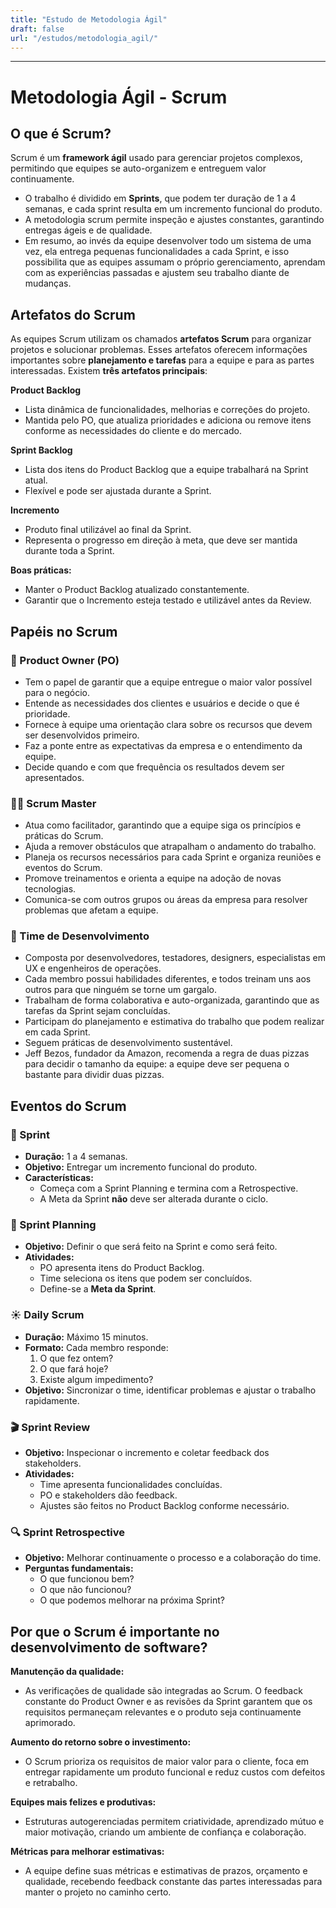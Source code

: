 ```yaml
---
title: "Estudo de Metodologia Ágil"
draft: false
url: "/estudos/metodologia_agil/"
---
```


---

# Metodologia Ágil - Scrum

## O que é Scrum?

Scrum é um **framework ágil** usado para gerenciar projetos complexos, permitindo que equipes se auto-organizem e entreguem valor continuamente.

- O trabalho é dividido em **Sprints**, que podem ter duração de 1 a 4 semanas, e cada sprint resulta em um incremento funcional do produto.
- A metodologia scrum permite inspeção e ajustes constantes, garantindo entregas ágeis e de qualidade.
- Em resumo, ao invés da equipe desenvolver todo um sistema de uma vez, ela entrega pequenas funcionalidades a cada Sprint, e isso possibilita que as equipes assumam o próprio gerenciamento, aprendam com as experiências passadas e ajustem seu trabalho diante de mudanças.

## Artefatos do Scrum

As equipes Scrum utilizam os chamados **artefatos Scrum** para organizar projetos e solucionar problemas. Esses artefatos oferecem informações importantes sobre **planejamento e tarefas** para a equipe e para as partes interessadas. Existem **três artefatos principais**:

**Product Backlog**

- Lista dinâmica de funcionalidades, melhorias e correções do projeto.
- Mantida pelo PO, que atualiza prioridades e adiciona ou remove itens conforme as necessidades do cliente e do mercado.

**Sprint Backlog**

- Lista dos itens do Product Backlog que a equipe trabalhará na Sprint atual.
- Flexível e pode ser ajustada durante a Sprint.

**Incremento**

- Produto final utilizável ao final da Sprint.
- Representa o progresso em direção à meta, que deve ser mantida durante toda a Sprint.

**Boas práticas:**

- Manter o Product Backlog atualizado constantemente.
- Garantir que o Incremento esteja testado e utilizável antes da Review.

## Papéis no Scrum

### 👤 Product Owner (PO)

- Tem o papel de garantir que a equipe entregue o maior valor possível para o negócio.
- Entende as necessidades dos clientes e usuários e decide o que é prioridade.
- Fornece à equipe uma orientação clara sobre os recursos que devem ser desenvolvidos primeiro.
- Faz a ponte entre as expectativas da empresa e o entendimento da equipe.
- Decide quando e com que frequência os resultados devem ser apresentados.

### 🧑‍🏫 Scrum Master

- Atua como facilitador, garantindo que a equipe siga os princípios e práticas do Scrum.
- Ajuda a remover obstáculos que atrapalham o andamento do trabalho.
- Planeja os recursos necessários para cada Sprint e organiza reuniões e eventos do Scrum.
- Promove treinamentos e orienta a equipe na adoção de novas tecnologias.
- Comunica-se com outros grupos ou áreas da empresa para resolver problemas que afetam a equipe.

### 👥 Time de Desenvolvimento

- Composta por desenvolvedores, testadores, designers, especialistas em UX e engenheiros de operações.
- Cada membro possui habilidades diferentes, e todos treinam uns aos outros para que ninguém se torne um gargalo.
- Trabalham de forma colaborativa e auto-organizada, garantindo que as tarefas da Sprint sejam concluídas.
- Participam do planejamento e estimativa do trabalho que podem realizar em cada Sprint.
- Seguem práticas de desenvolvimento sustentável.
- Jeff Bezos, fundador da Amazon, recomenda a regra de duas pizzas para decidir o tamanho da equipe: a equipe deve ser pequena o bastante para dividir duas pizzas.

## Eventos do Scrum

### 🏁 Sprint

- **Duração:** 1 a 4 semanas.
- **Objetivo:** Entregar um incremento funcional do produto.
- **Características:**
    - Começa com a Sprint Planning e termina com a Retrospective.
    - A Meta da Sprint **não** deve ser alterada durante o ciclo.

### 📅 Sprint Planning

- **Objetivo:** Definir o que será feito na Sprint e como será feito.
- **Atividades:**
    - PO apresenta itens do Product Backlog.
    - Time seleciona os itens que podem ser concluídos.
    - Define-se a **Meta da Sprint**.

### ☀️ Daily Scrum

- **Duração:** Máximo 15 minutos.
- **Formato:** Cada membro responde:
    1. O que fez ontem?
    2. O que fará hoje?
    3. Existe algum impedimento?
- **Objetivo:** Sincronizar o time, identificar problemas e ajustar o trabalho rapidamente.

### 🎬 Sprint Review

- **Objetivo:** Inspecionar o incremento e coletar feedback dos stakeholders.
- **Atividades:**
    - Time apresenta funcionalidades concluídas.
    - PO e stakeholders dão feedback.
    - Ajustes são feitos no Product Backlog conforme necessário.

### 🔍 Sprint Retrospective

- **Objetivo:** Melhorar continuamente o processo e a colaboração do time.
- **Perguntas fundamentais:**
    - O que funcionou bem?
    - O que não funcionou?
    - O que podemos melhorar na próxima Sprint?

## Por que o Scrum é importante no desenvolvimento de software?

**Manutenção da qualidade:**

- As verificações de qualidade são integradas ao Scrum. O feedback constante do Product Owner e as revisões da Sprint garantem que os requisitos permaneçam relevantes e o produto seja continuamente aprimorado.

**Aumento do retorno sobre o investimento:**

- O Scrum prioriza os requisitos de maior valor para o cliente, foca em entregar rapidamente um produto funcional e reduz custos com defeitos e retrabalho.

**Equipes mais felizes e produtivas:**

- Estruturas autogerenciadas permitem criatividade, aprendizado mútuo e maior motivação, criando um ambiente de confiança e colaboração.

**Métricas para melhorar estimativas:**

- A equipe define suas métricas e estimativas de prazos, orçamento e qualidade, recebendo feedback constante das partes interessadas para manter o projeto no caminho certo.